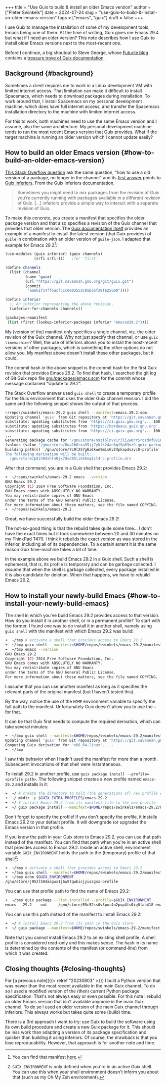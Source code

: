 +++
title = "Use Guix to build & install an older Emacs version"
author = ["Pieter Swinkels"]
date = 2024-07-24
slug = "use-guix-to-build-&-install-an-older-emacs-version"
tags = ["emacs", "guix"]
draft = false
+++

I use Guix to manage the installation of some of my development tools, Emacs
being one of them. At the time of writing, Guix gives me Emacs 29.4 but what if
I need an older version? This note describes how I use Guix to install older
Emacs versions next to the most-recent one.

Before I continue, a big shoutout to Steve George, whose [Futurile blog](https://www.futurile.net/resources/guix/) contains
a [treasure trove of Guix documentation](https://www.futurile.net/resources/guix/).


## Background {#background}

Sometimes a client requires me to work in a Linux development VM with limited
internet access. That limitation can make it difficult to install Spacemacs,
which needs to download packages during installation. To work around that, I
install Spacemacs on my personal development machine, which does have full
internet access, and transfer the Spacemacs installation directory to the
machine with limited internet access.

For this to work, both machines need to use the same Emacs version and I assume,
also the same architecture. My personal development machine tends to run the
most recent Emacs version that Guix provides. What if the target machine is
running an older version which I cannot update easily?


## How to build an older Emacs version {#how-to-build-an-older-emacs-version}

[This Stack Overflow question](https://unix.stackexchange.com/questions/698811/in-guix-how-to-use-a-old-version-of-a-package-no-longer-in-the-channel) ask the same question, "how to use a old version of
a package, no longer in the channel" and its [first answer](https://unix.stackexchange.com/a/699046/632947) points to [Guix
inferiors](https://guix.gnu.org/manual/en/html_node/Inferiors.html). From the Guix inferiors documentation,

> Sometimes you might need to mix packages from the revision of Guix you’re
> currently running with packages available in a different revision of Guix. [...]
> inferiors provide a simple way to interact with a separate revision of Guix.

To make this concrete, you create a manifest that specifies the older package
version and that also specifies a revision of the Guix channel that provides
that older version. The [Guix documentation itself](https://guix.gnu.org/manual/en/html_node/Inferiors.html) provides an example of a
manifest to install the latest version (that Guix provides) of `guile` in
combination with an older version of `guile-json`. I adapted that example for
Emacs 29.2[^fn:1]:

```scheme
(use-modules (guix inferior) (guix channels)
             (srfi srfi-1))   ;for 'first'

(define channels
  (list (channel
         (name 'guix)
         (url "https://git.savannah.gnu.org/git/guix.git")
         (commit
          "aae61f54ff6acf5cc0e0355dc85babf29f625660"))))

(define inferior
  ;; An inferior representing the above revision.
  (inferior-for-channels channels))

(packages->manifest
 (list (first (lookup-inferior-packages inferior "emacs@29.2"))))
```

My (version of the) manifest only specifies a single channel, viz. the older
revision of the Guix channel. Why not just specify that channel, or use `guix
timemachine`? Well, the use of inferiors allows you to install the most-recent
versions of other packages, which is something the other options do not allow
you. My manifest above doesn't install these other packages, but it could.

The commit hash in the above snippet is the commit hash for the first
Guix revision that provides Emacs 29.2. To find that hash, I searched the git
log of Git Guix repo file [gnu/packages/emacs.scm](https://git.savannah.gnu.org/cgit/guix.git/tree/gnu/packages/emacs.scm) for the commit whose message
contained "Update to 29.2".

The Stack Overflow answer used `guix shell` to create a temporary profile for
the Guix environment that uses the older Guix channel revision. I did the same
and the following snippet shows the output of that process:

```sh
~/repos/swinkels/emacs-29.2 guix shell --manifest=emacs.29.2.scm
Updating channel 'guix' from Git repository at 'https://git.savannah.gnu.org/git/guix.git'...
substitute: updating substitutes from 'https://ci.guix.gnu.org'... 100.0%
substitute: updating substitutes from 'https://bordeaux.guix.gnu.org'... 100.0%
substitute: updating substitutes from 'https://ci.guix.gnu.org'... 100.0%
...
Generating package cache for '/gnu/store/n9zi5lnvv1r3li2w0rr5rczdvf0v18pp-profile'...
(values (value "/gnu/store/6wa2b6rxa85jj7yklk24an3g19p69vz9-guix-package-cache/lib/guix/package.cache"))
building path(s) `/gnu/store/7c9l257g6i6kwn9m1s6v24pkapdvzvc8-profile'
The following derivation will be built:
  /gnu/store/p8ih04xhlm0jx7dvd85lzk56nq1zl4rc-profile.drv
```

After that command, you are in a Guix shell that provides Emacs 29.2:

```sh
➜  ~/repos/swinkels/emacs-29.2 emacs --version
GNU Emacs 29.2
Copyright (C) 2024 Free Software Foundation, Inc.
GNU Emacs comes with ABSOLUTELY NO WARRANTY.
You may redistribute copies of GNU Emacs
under the terms of the GNU General Public License.
For more information about these matters, see the file named COPYING.
➜  ~/repos/swinkels/emacs-29.2
```

Great, we have successfully build the older Emacs 29.2!

The not-so-good thing is that the rebuild takes quite some time... I don't have
the exact times but it took somewhere between 20 and 30 minutes on my ThinkPad
T470. I think it rebuilds the exact version as was stored in the inferior,
including all of its dependencies. To a certain extent it is the same reason
Guix time-machine takes a lot of time.

In the example above we build Emacs 29.2 in a Guix shell. Such a shell is
ephemeral, that is, its profile is temporary and can be garbage collected. I
_assume_ that when the shell is garbage collected, every package installed in it
is also candidate for deletion. When that happens, we have to rebuild Emacs
29.2.


## How to install your newly-build Emacs {#how-to-install-your-newly-build-emacs}

The shell in which you've build Emacs 29.2 provides access to that version. How
do you install it in another shell, or in a permanent profile? To start with the
former, I found one way to do install it in another shell, namely using `guix
shell` with the manifest with which Emacs 29.2 was build:

```sh
➜  ~/tmp # activate a shell that provides access to Emacs 29.2
➜  ~/tmp guix shell --manifest=$HOME/repos/swinkels/emacs-29.2/manifest.scm
➜  ~/tmp emacs --version
GNU Emacs 29.2
Copyright (C) 2024 Free Software Foundation, Inc.
GNU Emacs comes with ABSOLUTELY NO WARRANTY.
You may redistribute copies of GNU Emacs
under the terms of the GNU General Public License.
For more information about these matters, see the file named COPYING.
```

I assume that you can use another manifest as long as it specifies the relevant
parts of the original manifest (but I haven't tested this).

By the way, notice the use of the `HOME` environment variable to specify the
full path to the manifest. Unfortunately Guix doesn't allow you to use the `~`
for that.

It can be that Guix first needs to compute the required derivation, which can
take several minutes:

```sh
➜  ~/tmp guix shell --manifest=$HOME/repos/swinkels/emacs-29.2/manifest.scm
Updating channel 'guix' from Git repository at 'https://git.savannah.gnu.org/git/guix.git'...
Computing Guix derivation for 'x86_64-linux'... -
➜  ~/tmp
```

I saw this behavior when I hadn't used the manifest for more than a month.
Subsequent invocations of that shell were instantaneous.

To install 29.2 in another profile, use `guix package install --profile=<profile
path>`. The following snippet creates a new profile named `emacs-29.2` and
installs in it:

```sh
➜  ~/ # create the directory to hold (the generations of) new profile emacs-29.2
➜  ~/ mkdir -p $GUIX_EXTRA_PROFILES/emacs-29.2
➜  ~/ # install Emacs 29.2 from its manifest file to the new profile
➜  ~/ guix package install --manifest=$HOME/repos/swinkels/emacs-29.2/manifest.scm --profile=$GUIX_EXTRA_PROFILES/emacs-29.2/emacs-29.2
```

Don't forget to specify the profile! If you don't specify the profile, it
installs Emacs 29.2 to your default profile. It will downgrade (or upgrade) the
Emacs version in that profile.

If you know the path in your Guix store to Emacs 29.2, you can use that path
instead of the manifest. You can find that path when you're in an active shell
that provides access to Emacs 29.2. Inside an active shell, environment variable
`GUIX_ENVIRONMENT` holds the path to the (temporary) profile of that
shell[^fn:2]:

```sh
➜  ~/tmp # activate a shell that provides access to Emacs 29.2
➜  ~/tmp guix shell --manifest=$HOME/repos/swinkels/emacs-29.2/manifest.scm
➜  ~/tmp echo $GUIX_ENVIRONMENT
/gnu/store/j952l584aagwx1j6w97qwbicjyissgxs-profile
```

You can use that profile path to find the name of Emacs 29.2:

```sh
➜  ~/tmp guix package --list-installed --profile=$GUIX_ENVIRONMENT
emacs   29.2    out     /gnu/store/05c52ss0v3pxr4n2pvp4fs0ig8fab418-emacs-29.2
```

You can use this path instead of the manifest to install Emacs 29.2:

```sh
➜  ~/ # install Emacs 29.2 from its path in the Guix store
➜  ~/ guix package --manifest=$HOME/repos/swinkels/emacs-29.2/manifest.scm --profile=$GUIX_EXTRA_PROFILES/emacs-29.2/emacs-29.2
```

Note that you cannot install Emacs 29.2 to an existing shell profile. A shell
profile is considered read-only and this makes sense. The hash in its name is
determined by the contents of the manifest (or command-line) from which it was
created.


## Closing thoughts {#closing-thoughts}

For [a previous note]({{< relref "20230803" >}}) I built a Python version that was newer than the most recent
available in the main Guix channel. To do so I used a modified version of the
(then) current Python package specification. That's not always easy or even
possible. For this note I rebuild an older Emacs version that isn't available
anymore in the main Guix channel. To do so I used an older version of the main
Guix channel through inferiors. This always works but takes quite some (build)
time.

There is a 3rd approach I want to try: use Guix to build the software using its
own build procedure and create a new Guix package for it. This should be less
work than adapting a version of its package specification and quicker than
building it using inferiors. Of course, the drawback is that you lose
reproducability. However, that approach is for another note and time.

[^fn:1]: You can find that manifest [here](/20240724/emacs-29.2.scm).
[^fn:2]: `GUIX_ENVIRONMENT` is only defined when you're in an active Guix shell.
    You can use this when your shell environment doesn't inform you about
    that (such as my Oh My Zsh environment).
